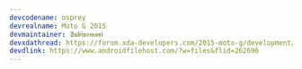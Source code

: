 ```yaml
---
devcodename: osprey
devrealname: Moto G 2015
devmaintainer: 𝕾𝖚𝖇𝖎𝖓𝖘𝖒𝖆𝖓𝖎
devxdathread: https://forum.xda-developers.com/2015-moto-g/development/rom-bootleggers-rom-t3775567
devdlink: https://www.androidfilehost.com/?w=files&flid=262696
---
```

